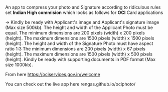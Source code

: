 An app to compress your photo and Signature according to ridiculous rules set **Indian High commision**  which looks as follows for **OCI** Card applications



-> Kindly be ready with Applicant's image and Applicant's signature image (Max size 500kb).
The height and width of the Applicant Photo must be equal.
The minimum dimensions are 200 pixels (width) x 200 pixels (height).
The maximum dimensions are 1500 pixels (width) x 1500 pixels (height).
The height and width of the Signature Photo must have aspect ratio 1:3
The minimum dimensions are 200 pixels (width) x 67 pixels (height).
The maximum dimensions are 1500 pixels (width) x 500 pixels (height).
Kindly be ready with supporting documents in PDF format (Max size 1000kb).

From here https://ociservices.gov.in/welcome

You can check out the live app here 
rengas.github.io/ociphoto/
